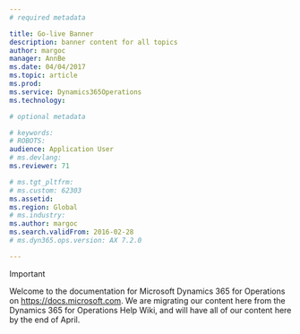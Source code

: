 ```yaml
---
# required metadata

title: Go-live Banner
description: banner content for all topics 
author: margoc
manager: AnnBe
ms.date: 04/04/2017
ms.topic: article
ms.prod: 
ms.service: Dynamics365Operations
ms.technology: 

# optional metadata

# keywords: 
# ROBOTS: 
audience: Application User
# ms.devlang: 
ms.reviewer: 71

# ms.tgt_pltfrm: 
# ms.custom: 62303
ms.assetid: 
ms.region: Global
# ms.industry: 
ms.author: margoc
ms.search.validFrom: 2016-02-28
# ms.dyn365.ops.version: AX 7.2.0

---
```


> [!IMPORTANT]
> Welcome to the documentation for Microsoft Dynamics 365 for Operations on https://docs.microsoft.com. We are migrating our content here from the Dynamics 365 for Operations Help Wiki, and will have all of our content here by the end of April. 
